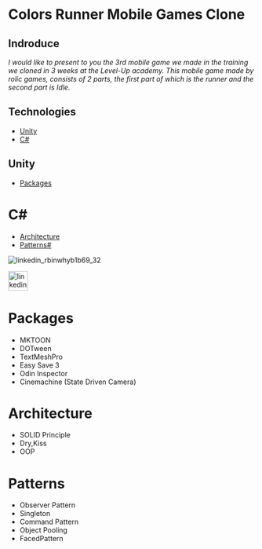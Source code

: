 # Colors Runner Mobile Games Clone



## Indroduce
*I would like to present to you the 3rd mobile game we made in the training we cloned in 3 weeks at the Level-Up academy.*
*This mobile game made by rolic games, consists of 2 parts, the first part of which is the runner and the second part is Idle.*

## Technologies
* [Unity](#Unity)
* [C#](#C#)

## Unity
* [Packages](#Packages)

# C#
* [Architecture](#Architecture)
* [Patterns#](#Patterns#)

![linkedin_rbinwhyb1b69_32](https://user-images.githubusercontent.com/77567437/204903822-d00bbe97-5968-4201-b7c2-a86b5106a51e.png)

<img src='https://user-images.githubusercontent.com/77567437/204903822-d00bbe97-5968-4201-b7c2-a86b5106a51e.png' alt='linkedin' height='40' color='#6e5494'>


# Packages
- MKTOON
- DOTween
- TextMeshPro
- Easy Save 3
- Odin Inspector
- Cinemachine (State Driven Camera)

# Architecture
- SOLID Principle
- Dry,Kiss
- OOP
# Patterns
- Observer Pattern
- Singleton
- Command Pattern
- Object Pooling
- FacedPattern






